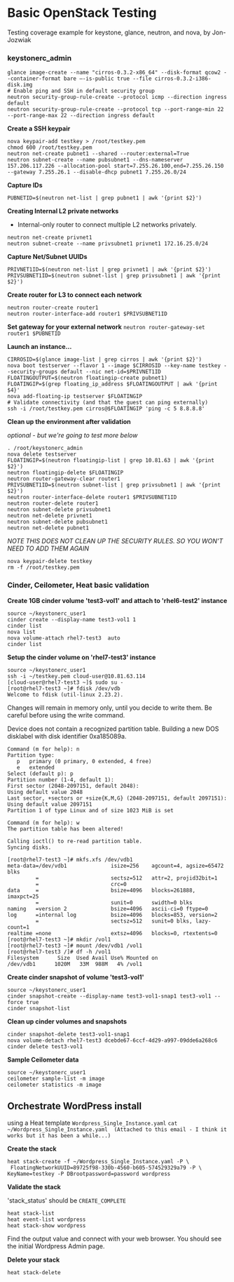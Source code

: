 # Basic OpenStack Testing
Testing coverage example for keystone, glance, neutron, and nova, by Jon-Jozwiak 

### keystonerc_admin
```
glance image-create --name "cirros-0.3.2-x86_64" --disk-format qcow2 --container-format bare –-is-public true --file cirros-0.3.2-i386-disk.img
# Enable ping and SSH in default security group 
neutron security-group-rule-create --protocol icmp --direction ingress default 
neutron security-group-rule-create --protocol tcp --port-range-min 22 --port-range-max 22 --direction ingress default
```

**Create a SSH keypair**
```
nova keypair-add testkey > /root/testkey.pem 
chmod 600 /root/testkey.pem
neutron net-create pubnet1 --shared --router:external=True 
neutron subnet-create --name pubsubnet1 --dns-nameserver 157.206.117.226 --allocation-pool start=7.255.26.100,end=7.255.26.150 --gateway 7.255.26.1 --disable-dhcp pubnet1 7.255.26.0/24
```

**Capture IDs** 
```
PUBNETID=$(neutron net-list | grep pubnet1 | awk '{print $2}') 
```

**Creating Internal L2 private networks**

* Internal-only router to connect multiple L2 networks privately. 
```
neutron net-create privnet1 
neutron subnet-create --name privsubnet1 privnet1 172.16.25.0/24 
```

**Capture Net/Subnet UUIDs**
```
PRIVNET1ID=$(neutron net-list | grep privnet1 | awk '{print $2}') 
PRIVSUBNET1ID=$(neutron subnet-list | grep privsubnet1 | awk '{print $2}') 
```

**Create router for L3 to connect each network** 
```
neutron router-create router1 
neutron router-interface-add router1 $PRIVSUBNET1ID 
```
**Set gateway for your external network**
`neutron router-gateway-set router1 $PUBNETID`

**Launch an instance...**
```
CIRROSID=$(glance image-list | grep cirros | awk '{print $2}') 
nova boot testserver --flavor 1 --image $CIRROSID --key-name testkey --security-groups default --nic net-id=$PRIVNET1ID
FLOATINGOUTPUT=$(neutron floatingip-create pubnet1)
FLOATINGIP=$(grep floating_ip_address $FLOATINGOUTPUT | awk '{print $4}'
nova add-floating-ip testserver $FLOATINGIP
# Validate connectivity (and that the guest can ping externally)
ssh -i /root/testkey.pem cirros@$FLOATINGIP 'ping -c 5 8.8.8.8'
```

**Clean up the environment after validation**

*optional - but we're going to test more below*
```
. /root/keystonerc_admin
nova delete testserver
FLOATINGIP=$(neutron floatingip-list | grep 10.81.63 | awk '{print $2}')
neutron floatingip-delete $FLOATINGIP
neutron router-gateway-clear router1
PRIVSUBNET1ID=$(neutron subnet-list | grep privsubnet1 | awk '{print $2}') 
neutron router-interface-delete router1 $PRIVSUBNET1ID 
neutron router-delete router1 
neutron subnet-delete privsubnet1 
neutron net-delete privnet1 
neutron subnet-delete pubsubnet1 
neutron net-delete pubnet1 
```
*NOTE THIS DOES NOT CLEAN UP THE SECURITY RULES.  SO YOU WON'T NEED TO ADD THEM AGAIN*
```
nova keypair-delete testkey
rm -f /root/testkey.pem
```
### Cinder, Ceilometer, Heat basic validation 

**Create 1GB cinder volume 'test3-vol1' and attach to 'rhel6-test2' instance**
```
source ~/keystonerc_user1 
cinder create --display-name test3-vol1 1 
cinder list 
nova list 
nova volume-attach rhel7-test3  auto 
cinder list 
```

**Setup the cinder volume on 'rhel7-test3' instance**
```
source ~/keystonerc_user1 
ssh -i ~/testkey.pem cloud-user@10.81.63.114
[cloud-user@rhel7-test3 ~]$ sudo su -
[root@rhel7-test3 ~]# fdisk /dev/vdb 
Welcome to fdisk (util-linux 2.23.2). 
```
Changes will remain in memory only, until you decide to write them.  Be careful before using the write command. 

Device does not contain a recognized partition table. Building a new DOS disklabel with disk identifier 0xa185089a. 
```
Command (m for help): n 
Partition type: 
   p   primary (0 primary, 0 extended, 4 free) 
   e   extended 
Select (default p): p 
Partition number (1-4, default 1): 
First sector (2048-2097151, default 2048): 
Using default value 2048 
Last sector, +sectors or +size{K,M,G} (2048-2097151, default 2097151): 
Using default value 2097151 
Partition 1 of type Linux and of size 1023 MiB is set 

Command (m for help): w 
The partition table has been altered! 
 
Calling ioctl() to re-read partition table. 
Syncing disks. 

[root@rhel7-test3 ~]# mkfs.xfs /dev/vdb1 
meta-data=/dev/vdb1              isize=256    agcount=4, agsize=65472 blks 
         =                       sectsz=512   attr=2, projid32bit=1 
         =                       crc=0 
data     =                       bsize=4096   blocks=261888, imaxpct=25 
         =                       sunit=0      swidth=0 blks 
naming   =version 2              bsize=4096   ascii-ci=0 ftype=0 
log      =internal log           bsize=4096   blocks=853, version=2 
         =                       sectsz=512   sunit=0 blks, lazy-count=1 
realtime =none                   extsz=4096   blocks=0, rtextents=0 
[root@rhel7-test3 ~]# mkdir /vol1 
[root@rhel7-test3 ~]# mount /dev/vdb1 /vol1 
[root@rhel7-test3 /]# df -h /vol1 
Filesystem      Size  Used Avail Use% Mounted on 
/dev/vdb1      1020M   33M  988M   4% /vol1 
```

**Create cinder snapshot of volume 'test3-vol1'**
```
source ~/keystonerc_user1 
cinder snapshot-create --display-name test3-vol1-snap1 test3-vol1 --force true 
cinder snapshot-list
```

**Clean up cinder volumes and snapshots**
```
cinder snapshot-delete test3-vol1-snap1
nova volume-detach rhel7-test3 dcebde67-6ccf-4d29-a997-09dde6a268c6
cinder delete test3-vol1
```

**Sample Ceilometer data**
```
source ~/keystonerc_user1 
ceilometer sample-list -m image 
ceilometer statistics -m image 
```

## Orchestrate WordPress install 
using a Heat template `Wordpress_Single_Instance.yaml`
`cat ~/Wordpress_Single_Instance.yaml  (Attached to this email - I think it works but it has been a while...)`

**Create the stack**
```
heat stack-create -f ~/Wordpress_Single_Instance.yaml -P \
 FloatingNetworkUUID=89725f98-330b-4560-b605-574529329a79 -P \
KeyName=testkey -P DBrootpassword=password wordpress
```

**Validate the stack**

'stack_status' should be `CREATE_COMPLETE`
```
heat stack-list
heat event-list wordpress
heat stack-show wordpress
```

Find the output value and connect with your web browser.  You should see the initial Wordpress Admin page.

**Delete your stack**

`heat stack-delete`


